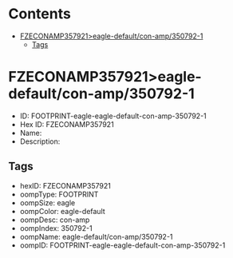 



Contents
========

* [FZECONAMP357921>eagle-default/con-amp/350792-1](#fzeconamp357921eagle-defaultcon-amp350792-1)
	* [Tags](#tags)

# FZECONAMP357921>eagle-default/con-amp/350792-1

- ID: FOOTPRINT-eagle-eagle-default-con-amp-350792-1
- Hex ID: FZECONAMP357921
- Name: 
- Description: 

## Tags

- hexID: FZECONAMP357921
- oompType: FOOTPRINT
- oompSize: eagle
- oompColor: eagle-default
- oompDesc: con-amp
- oompIndex: 350792-1
- oompName: eagle-default/con-amp/350792-1
- oompID: FOOTPRINT-eagle-eagle-default-con-amp-350792-1
